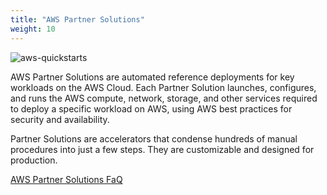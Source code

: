 ```yaml
---
title: "AWS Partner Solutions"
weight: 10
---
```


![aws-quickstarts](/static/next-steps/aws-quick-starts/aws-quickstarts.png)

AWS Partner Solutions are automated reference deployments for key workloads on the AWS Cloud. Each Partner Solution
launches, configures, and runs the AWS compute, network, storage, and other services required to deploy a specific
workload on AWS, using AWS best practices for security and availability.

Partner Solutions are accelerators that condense hundreds of manual procedures into just a few steps. They are
customizable and designed for production.

[AWS Partner Solutions FaQ](https://aws.amazon.com/solutions/partners/faq/)
